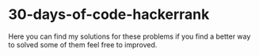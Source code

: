 # 30-days-of-code-hackerrank
 Here you can find my solutions for these problems if you find a better way to solved some of them feel free to improved.
